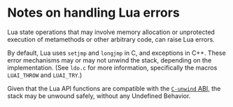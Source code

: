 # Notes on handling Lua errors
Lua state operations that may involve memory allocation or unprotected execution
of metamethods or other arbitrary code, can raise Lua errors.

By default, Lua uses `setjmp` and `longjmp` in C, and exceptions in C++.
These error mechanisms may or may not unwind the stack, depending on the implementation.
(See `ldo.c` for more information, specifically the macros `LUAI_THROW` and `LUAI_TRY`.)

Given that the Lua API functions are compatible with the
[`C-unwind` ABI](https://rust-lang.github.io/rfcs/2945-c-unwind-abi.html),
the stack may be unwound safely, without any Undefined Behavior.
